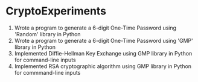 # CryptoExperiments
1. Wrote a program to generate a 6-digit One-Time Password using 'Random' library in Python
2. Wrote a program to generate a 6-digit One-Time Password using 'GMP' library in Python
3. Implemented Diffie-Hellman Key Exchange using GMP library in Python for command-line inputs
4. Implemented RSA cryptographic algorithm using GMP library in Python for commmand-line inputs
